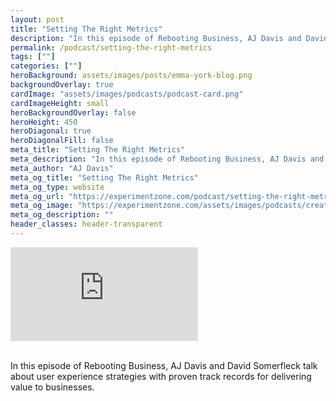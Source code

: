 ```yaml
---
layout: post
title: "Setting The Right Metrics"
description: "In this episode of Rebooting Business, AJ Davis and David Somerfleck talk about user experience strategies with proven track records for delivering value to businesses."
permalink: /podcast/setting-the-right-metrics
tags: [""]
categories: [""]
heroBackground: assets/images/posts/emma-york-blog.png
backgroundOverlay: true
cardImage: "assets/images/podcasts/podcast-card.png"
cardImageHeight: small
heroBackgroundOverlay: false
heroHeight: 450
heroDiagonal: true
heroDiagonalFill: false
meta_title: "Setting The Right Metrics"
meta_description: "In this episode of Rebooting Business, AJ Davis and David Somerfleck talk about user experience strategies with proven track records for delivering value to businesses."
meta_author: "AJ Davis"
meta_og_title: "Setting The Right Metrics"
meta_og_type: website
meta_og_url: "https://experimentzone.com/podcast/setting-the-right-metrics"
meta_og_image: "https://experimentzone.com/assets/images/podcasts/creativity.jpg"
meta_og_description: ""
header_classes: header-transparent
---
```


<div class="mt-0 mt-md-n20 work work-summary justify-content-center iframe-container">
    <iframe class="video" src="https://www.youtube.com/embed/ES595jB1nIM" title="YouTube video player" frameborder="0" allow="accelerometer; autoplay; clipboard-write; encrypted-media; gyroscope; picture-in-picture" allowfullscreen></iframe>
</div>

<br>

In this episode of Rebooting Business, AJ Davis and David Somerfleck talk about user experience strategies with proven track records for delivering value to businesses.
